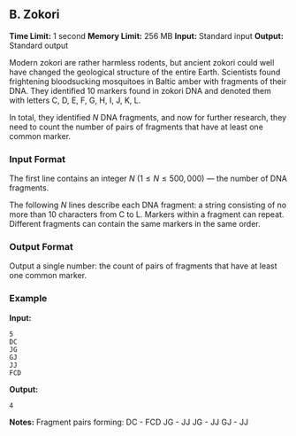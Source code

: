 
## B. Zokori

**Time Limit:** 1 second
**Memory Limit:** 256 MB
**Input:** Standard input
**Output:** Standard output

Modern zokori are rather harmless rodents, but ancient zokori could well have changed the geological structure of the entire Earth. Scientists found frightening bloodsucking mosquitoes in Baltic amber with fragments of their DNA. They identified 10 markers found in zokori DNA and denoted them with letters C, D, E, F, G, H, I, J, K, L.

In total, they identified $N$ DNA fragments, and now for further research, they need to count the number of pairs of fragments that have at least one common marker.

### Input Format

The first line contains an integer $N$ ($1 \le N \le 500,000$) — the number of DNA fragments.

The following $N$ lines describe each DNA fragment: a string consisting of no more than 10 characters from C to L. Markers within a fragment can repeat. Different fragments can contain the same markers in the same order.

### Output Format

Output a single number: the count of pairs of fragments that have at least one common marker.

### Example

**Input:**
```
5
DC
JG
GJ
JJ
FCD
```

**Output:**
```
4
```

**Notes:**
Fragment pairs forming:
DC - FCD
JG - JJ
JG - JJ
GJ - JJ